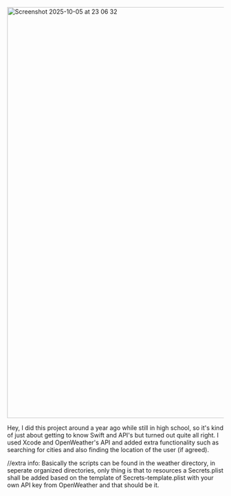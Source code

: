 <img width="1470" height="956" alt="Screenshot 2025-10-05 at 23 06 32" src="https://github.com/user-attachments/assets/203679c9-066c-405b-8c40-c90e29e188c0" />

Hey, I did this project around a year ago while still in high school, so it's kind of just about getting to know Swift and API's but turned out quite all right.
I used Xcode and OpenWeather's API and added extra functionality such as searching for cities and also finding the location of the user (if agreed). 

//extra info:
Basically the scripts can be found in the weather directory, in seperate organized directories, only thing is that to resources a Secrets.plist shall be added based on the template of Secrets-template.plist with your own API key from OpenWeather and that should be it.
